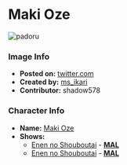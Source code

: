 # Maki Oze

![padoru](https://raw.githubusercontent.com/shadow578/Project-Padoru/master/Padoru/fire-force-maki-oze.png "Maki Oze")

### Image Info
* **Posted on:**     [twitter.com](https://twitter.com/ms_ikari/status/1200998882743730176)
* **Created by:**    [ms_ikari](https://github.com/shadow578/Project-Padoru/blob/master/table-of-contents/creators/msikari.md)
* **Contributor:**   shadow578

### Character Info
* **Name:**   [Maki Oze](https://myanimelist.net/character/133768)
* **Shows:**
  * [Enen no Shouboutai](https://github.com/shadow578/Project-Padoru/blob/master/table-of-contents/shows/EnennoShouboutai.md) - [__MAL__](https://myanimelist.net/anime/38671/Enen_no_Shouboutai)
  * [Enen no Shouboutai](https://github.com/shadow578/Project-Padoru/blob/master/table-of-contents/shows/EnennoShouboutai.md) - [__MAL__](https://myanimelist.net/manga/91037/Enen_no_Shouboutai)


